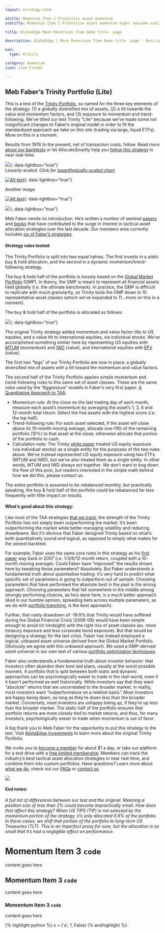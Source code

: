 ```yaml
---
layout: strategy-item

atitle: Momentum Item 3 Protective asset momentum 
subtitle: Momentum Item 3 Protective asset momentum Super awesome subtitle

title: AlphaEdge Mean Reversion Item Demo title  page

description: AlphaEdge | Mean Reversion Item Demo title  page - Description 160-260 chars

seo:
  type: Article

category: momentum
icon: icon-Cinema

---
```



## Meb Faber’s Trinity Portfolio (Lite)


This is a test of the [Trinity Portfolio](/trading-strategies), so named for the three key elements of the strategy: (1) a globally diversified mix of assets, (2) a tilt towards the value and momentum factors, and (3) exposure to momentum and trend-following. We’ve titled our test Trinity “Lite” because we’ve made some not insignificant changes to Faber’s original model in order to fit the standardized approach we take on this site (trading via large, liquid ETFs). More on this in a moment.

Results from 1976 to the present, net of transaction costs, follow. Read more [about our backtests](/about) or let AllocateSmartly help you [follow this strategy](/pricing) in near real-time.

[![](http://via.placeholder.com/1000x400)](http://via.placeholder.com/1000x400){: data-lightbox="true"}  
_Linearly-scaled. Click for [logarithmically-scaled chart](http://via.placeholder.com/1500x500)._


[![Alt text](http://via.placeholder.com/900x400)](http://via.placeholder.com/1800x800){: data-lightbox="true"}

Another image

[![Alt text](http://via.placeholder.com/900x400)](http://via.placeholder.com/1800x800){: data-lightbox="true"}


[![](http://via.placeholder.com/1200x600)](http://via.placeholder.com/1200x600){: data-lightbox="true"}

Meb Faber needs no introduction. He’s written a number of seminal [papers](/trading-solutions) and [books](/trading-strategies) that have contributed to the surge in interest in tactical asset allocation strategies over the last decade. Our members area currently includes [six of Faber’s strategies](/trading-strategies).

#### Strategy rules tested:

The Trinity Portfolio is split into two equal halves. The first invests in a static buy & hold allocation, and the second in a dynamic momentum/trend-following strategy.

The buy & hold half of the portfolio is loosely based on the [Global Market Portfolio](/trading-solutions) (GMP). In theory, the GMP is meant to represent all financial assets held globally (i.e. the ultimate benchmark). In practice, the GMP is difficult to replicate with much granularity, so Trinity boils the GMP down to 10 representative asset classes (which we’ve expanded to 11…more on this in a moment).

The buy & hold half of the portfolio is allocated as follows:

[![](http://via.placeholder.com/350x480)](http://via.placeholder.com/700x960){: data-lightbox="true"}

The original Trinity strategy added momentum and value factor tilts to US equities, and a value tilt to international equities, via individual stocks. We’ve accomplished something similar here by representing US equities with [MTUM](http://www.google.com/finance?q=MTUM) (momentum) and [IWD](http://www.google.com/finance?q=IWD) (value), and international equities with [EFV](http://www.google.com/finance?q=EFV) (value).

The first two “legs” of our Trinity Portfolio are now in place: a globally diversified mix of assets with a tilt toward the momentum and value factors.

The second half of the Trinity Portfolio applies simple momentum and trend-following rules to this same set of asset classes. These are the same rules used by the “Aggressive” models in Faber’s very first paper: [A Quantitative Approach to TAA](https://ssrn.com/abstract=962461):

*   Momentum rule: At the close on the last trading day of each month, measure each asset’s momentum by averaging the asset’s 1, 3, 6 and 12-month total return. Select the five assets with the highest score (i.e. the top half).
*   Trend-following rule: For each asset selected, if the asset will close above its 10-month moving average, allocate one-fifth of the remaining portfolio (10%) to that asset at the close, otherwise allocate that portion of the portfolio to cash.
*   Calculation note: The Trinity [white paper](/trading-strategies) treated US equity exposure (via individual stocks) as a single entity for the purposes of the two rules above. We’ve instead represented US equity exposure using two ETFs (MTUM and IWD), but we’ve also treated them as a single entity. In other words, MTUM and IWD always act together. We don’t want to bog down the flow of this post, but readers interested in the simple math behind how we did this, please contact us.

The entire portfolio is assumed to be rebalanced monthly, but practically speaking, the buy & hold half of the portfolio could be rebalanced far less frequently with little impact on results.

#### What’s good about this strategy:

Like most of the TAA strategies [that we track](/trading-strategies), the strength of the Trinity Portfolio has not simply been outperforming the market. It’s been outperforming the market while better managing volatility and reducing drawdowns. But it’s obvious that Faber designed Trinity based on what’s both quantitatively sound and logical, as opposed to simply what makes for the sexiest backtest.

For example, Faber uses the same core rules in this strategy as his [first paper](https://ssrn.com/abstract=962461) way back in 2007 (i.e. 1/3/6/12-month return, coupled with a 10-month moving average). Could Faber have “improved” the results shown here by tweaking those parameters? Absolutely. But Faber understands a fundamental truth about quantitative trading: it’s very hard to predict what specific set of parameters is going to outperform out of sample. Choosing parameters that have performed the absolute best in the past is the wrong approach. Choosing parameters that fall somewhere in the middle among strongly performing choices, as he’s done here, is a much better approach. (And in our humble opinion, spreading bets across multiple parameters, as we do with [portfolio tranching](/trading-solutions), is the best approach).

Further, that nasty drawdown of -19.9% that Trinity would have suffered during the Global Financial Crisis (2008-09) would have been simple enough to avoid (in hindsight) with the right mix of asset classes (ex. more treasury exposure and less corporate bond exposure). But that would be designing a strategy for the last crisis. Faber has instead employed a logical, unbiased asset universe derived from the Global Market Portfolio. Obviously we agree with this unbiased approach. We used a GMP-derived asset universe in our own test of various [portfolio optimization techniques](/trading-strategies).

Faber also understands a fundamental truth about investor behavior: that investors often abandon their best laid plans, usually at the worst possible moment. A portfolio that is split between both static and dynamic approaches can be psychologically easier to trade in the real-world, even if it hasn’t performed as well historically. While investors say that they want “absolute” returns that are uncorrelated to the broader market, in reality, most investors want “outperformance on a relative basis”. Most investors are happy being down, as long as they’re down less than the broader market. Conversely, most investors are unhappy being up, if they’re up less than the broader market. The static half of the portfolio ensures that portfolio returns are more closely tied to market returns, and thus, for many investors, psychologically easier to trade when momentum is out of favor.

A big thank you to Meb Faber for the opportunity to put this strategy to the test. Visit [AlphaEdge Investments](https://www.cambriainvestments.com/trinity-portfolio/) to learn more about the original Trinity Portfolio.

We invite you to [become a member](/pricing/) for about $1 a day, or take our platform for a test drive with a [free limited membership](/pricing/). Members can track the industry’s best tactical asset allocation strategies in near real-time, and combine them into custom portfolios. Have questions? Learn more about [what we do](/blog), check out our [FAQs](/support) or [contact us](/contact/).

[![](http://via.placeholder.com/320x320)](https://allocatesmartly.com/pricing/)

#### End notes:

_A full list of differences between our test and the original. Meaning a position size of less than 2% could become impractically small. How does that affect this strategy? When US TIPS (TIP) is not selected by the momentum portion of the strategy, it’s only allocated 0.9% of the portfolio. In these cases, we shift that portion of the portfolio to long-term US Treasuries (TLT). This is an imperfect proxy for sure, but the allocation is so small that it’s had a negligible effect on performance._


# Momentum Item 3 `code` 
content goes here

## Momentum Item 3 `code` 
content goes here

### Momentum Item 3 `code` 
content goes here

{% highlight python %}
x = ('a', 1, False)
{% endhighlight %}